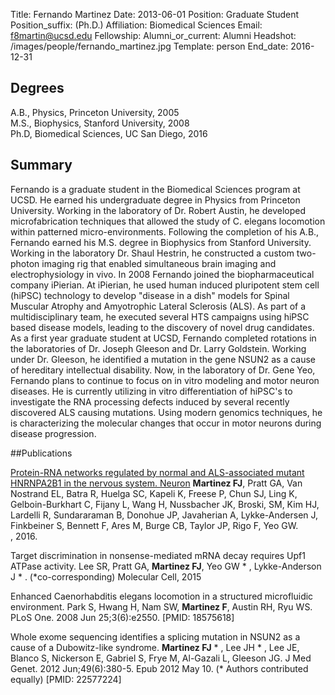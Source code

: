 Title: Fernando Martinez
Date: 2013-06-01
Position: Graduate Student
Position_suffix: (Ph.D.)
Affiliation: Biomedical Sciences
Email: f8martin@ucsd.edu
Fellowship: 
Alumni_or_current: Alumni
Headshot: /images/people/fernando_martinez.jpg
Template: person
End_date: 2016-12-31
<!-- Status: draft -->

## Degrees

A.B., Physics, Princeton University, 2005<br>
M.S., Biophysics, Stanford University, 2008<br>
Ph.D, Biomedical Sciences, UC San Diego, 2016<br>

## Summary

Fernando is a graduate student in the Biomedical Sciences program at UCSD. He earned his undergraduate degree in Physics from Princeton University. Working in the laboratory of Dr. Robert Austin, he developed microfabrication techniques that allowed the study of C. elegans locomotion within patterned micro-environments. Following the completion of his A.B., Fernando earned his M.S. degree in Biophysics from Stanford University. Working in the laboratory Dr. Shaul Hestrin, he constructed a custom two-photon imaging rig that enabled simultaneous brain imaging and electrophysiology in vivo. In 2008 Fernando joined the biopharmaceutical company iPierian. At iPierian, he used human induced pluripotent stem cell (hiPSC) technology to develop "disease in a dish" models for Spinal Muscular Atrophy and Amyotrophic Lateral Sclerosis (ALS). As part of a multidisciplinary team, he executed several HTS campaigns using hiPSC based disease models, leading to the discovery of novel drug candidates. As a first year graduate student at UCSD, Fernando completed rotations in the laboratories of Dr. Joseph Gleeson and Dr. Larry Goldstein. Working under Dr. Gleeson, he identified a mutation in the gene NSUN2 as a cause of hereditary intellectual disability. Now, in the laboratory of Dr. Gene Yeo, Fernando plans to continue to focus on in vitro modeling and motor neuron diseases. He is currently utilizing in vitro differentiation of hiPSC's to investigate the RNA processing defects induced by several recently discovered ALS causing mutations. Using modern genomics techniques, he is characterizing the molecular changes that occur in motor neurons during disease progression.

##Publications

[Protein-RNA networks regulated by normal and ALS-associated mutant HNRNPA2B1 in the nervous system. Neuron](/papers/2016/Martinez_neuron_2016.pdf) **Martinez FJ**, Pratt GA, Van Nostrand EL, Batra R, Huelga SC, Kapeli K, Freese P, Chun SJ, Ling K, Gelboin-Burkhart C, Fijany L, Wang H, Nussbacher JK, Broski, SM, Kim HJ, Lardelli R, Sundararaman B, Donohue JP, Javaherian A, Lykke-Andersen J, Finkbeiner S, Bennett F, Ares M, Burge CB, Taylor JP, Rigo F, Yeo GW.   
, 2016. 

Target discrimination in nonsense-mediated mRNA decay requires Upf1 ATPase activity. Lee SR, Pratt GA, **Martinez FJ**, Yeo GW * , Lykke-Anderson J * . (*co-corresponding)  Molecular Cell, 2015 

Enhanced Caenorhabditis elegans locomotion in a structured microfluidic environment. Park S, Hwang H, Nam SW, **Martinez F**, Austin RH, Ryu WS. PLoS One. 2008 Jun 25;3(6):e2550. [PMID: 18575618]

Whole exome sequencing identifies a splicing mutation in NSUN2 as a cause of a Dubowitz-like syndrome. **Martinez FJ** * , Lee JH * , Lee JE, Blanco S, Nickerson E, Gabriel S, Frye M, Al-Gazali L, Gleeson JG. J Med Genet. 2012 Jun;49(6):380-5. Epub 2012 May 10. (* Authors contributed equally) [PMID: 22577224]